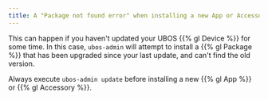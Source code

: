 ```yaml
---
title: A "Package not found error" when installing a new App or Accessory
---
```


This can happen if you haven't updated your UBOS {{% gl Device %}} for some time.
In this case, ``ubos-admin`` will attempt to install a {{% gl Package %}} that has
been upgraded since your last update, and can't find the old version.

Always execute ``ubos-admin update`` before installing a new {{% gl App %}}
or {{% gl Accessory %}}.



